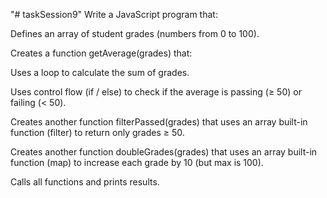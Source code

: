 "# taskSession9" 
Write a JavaScript program that:

Defines an array of student grades (numbers from 0 to 100).

Creates a function getAverage(grades) that:

Uses a loop to calculate the sum of grades.

Uses control flow (if / else) to check if the average is passing (≥ 50) or failing (< 50).

Creates another function filterPassed(grades) that uses an array built-in function (filter) to return only grades ≥ 50.

Creates another function doubleGrades(grades) that uses an array built-in function (map) to increase each grade by 10 (but max is 100).

Calls all functions and prints results.